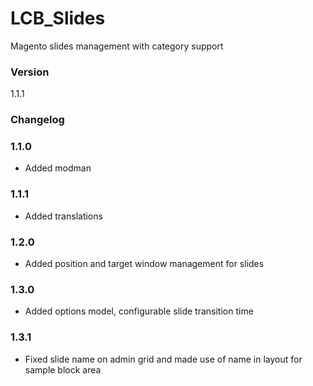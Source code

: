 # LCB_Slides
Magento slides management with category support
 
### Version

1.1.1

### Changelog

### 1.1.0

* Added modman

### 1.1.1

* Added translations

### 1.2.0

* Added position and target window management for slides

### 1.3.0

* Added options model, configurable slide transition time

### 1.3.1

* Fixed slide name on admin grid and made use of name in layout for sample block area